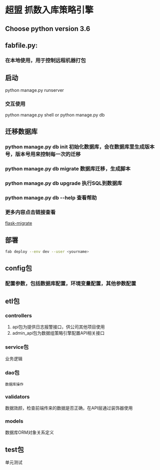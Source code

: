# 超盟 抓数入库策略引擎

## Choose python version 3.6

## fabfile.py:

### 在本地使用，用于控制远程机器打包

## 启动
python manage.py runserver
### 交互使用
python manage.py shell  or python manage.py db

## 迁移数据库

### python manage.py db init 初始化数据库，会在数据库里生成版本号，版本号用来控制每一次的迁移
### python manage.py db migrate 数据库迁移，生成脚本
### python manage.py db upgrade 执行SQL到数据库
### python manage.py db --help 查看帮助
### 更多内容点击链接查看
[flask-migrate](http://flask-migrate.readthedocs.io/en/latest/)

## 部署

```bash
fab deploy --env dev --user <yourname>
```

## config包
### 配置参数，包括数据库配置，环境变量配置，其他参数配置

## etl包
### controllers

 1. api包为提供日志报警接口，供公司其他项目使用
 2. admin_api包为数据组策略引擎配置API相关接口


### service包
 业务逻辑

### dao包
    数据库操作

### validators
数据效颜，检查前端传来的数据是否正确，在API层通过装饰器使用

### models
数据库ORM对象关系定义

## test包
单元测试
